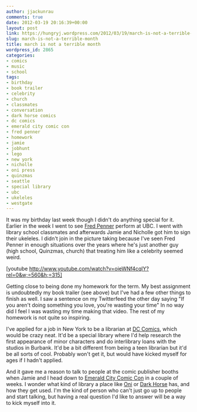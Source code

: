 ```yaml
---
author: jjackunrau
comments: true
date: 2012-03-19 20:16:39+00:00
layout: post
link: https://hungryj.wordpress.com/2012/03/19/march-is-not-a-terrible-month/
slug: march-is-not-a-terrible-month
title: march is not a terrible month
wordpress_id: 2865
categories:
- comics
- music
- school
tags:
- birthday
- book trailer
- celebrity
- church
- classmates
- conversation
- dark horse comics
- dc comics
- emerald city comic con
- fred penner
- homework
- jamie
- jobhunt
- lego
- new york
- nicholle
- oni press
- quinzmas
- seattle
- special library
- ubc
- ukeleles
- westgate
---
```


It was my birthday last week though I didn't do anything special for it. Earlier in the week I went to see [Fred Penner](https://en.wikipedia.org/wiki/Fred_Penner) perform at UBC. I went with library school classmates and afterwards Jamie and Nicholle got him to sign their ukeleles. I didn't join in the picture taking because I've seen Fred Penner in enough situations over the years where he's just another guy (high school, Quinzmas, church) that treating him like a celebrity seemed weird.

[youtube http://www.youtube.com/watch?v=oieWNf4cqlY?rel=0&w;=560&h;=315]

Getting close to being done my homework for the term. My best assignment is undoubtedly my book trailer (see above) but I've had a few other things to finish as well. I saw a sentence on my Twitterfeed the other day saying "If you aren't doing something you love, you're wasting your time" In no way did I feel I was wasting my time making that video. The rest of my homework is not quite so inspiring.

I've applied for a job in New York to be a librarian at [DC Comics](http://www.dccomics.com/), which would be crazy neat. It'd be a special library where I'd help research the first appearance of minor characters and do interlibrary loans with the studios in Burbank. It'd be a bit different from being a teen librarian but it'd be all sorts of cool. Probably won't get it, but would have kicked myself for ages if I hadn't applied.

And it gave me a reason to talk to people at the comic publisher booths when Jamie and I head down to [Emerald City Comic Con](http://emeraldcitycomicon.com) in a couple of weeks. I wonder what kind of library a place like [Oni](http://www.onipress.com/) or [Dark Horse](http://www.darkhorse.com/) has, and how they get used. I'm the kind of person who can't just go up to people and start talking, but having a real question I'd like to answer will be a way to kick myself into it.
